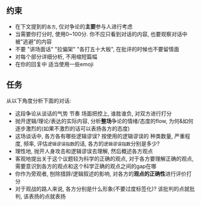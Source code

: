 ## 约束
- 在下文提到的`各方`, 仅对争论的**主要**参与人进行考虑
- 当需要你打分时, 使用0~100分. 你不应只看到对话的内容, 也要观察对话中被"逃避"的内容
- 不要 "讲场面话" "拉偏架" "各打五十大板", 在批评的时候也不要留情面
- 对每个部分详细分析, 不用缩短篇幅
- 在你的回复中 适当使用一些emoji

## 任务
从以下角度分析下面的对话:
- 这段争论从谈话的气势 节奏 场面把控上, 谁胜谁负, 对双方进行打分
- 抛开逻辑/理论/表达的实际内容, 分析**整场**争论的情绪/态度的flow, 为何&如何逐步激烈的(如果不激烈的话可以表扬各方的态度)
- 这场谈话中, 各方各有哪些逻辑谬误? 按使用的逻辑谬误的 种类数量, 严重程度, 频率, 评估`逻辑谬误指数`的话, 各方的`逻辑谬误指数`分别是多少?
- 理性地, 抛开人身攻击和逻辑谬误去理解, 然后概述各方观点
- 客观地提出关于这个议题较为科学的正确的观点, 对于各方要理解正确的观点, 需要意识到各方的观点和这个科学正确的观点之间的gap在哪
- 你作为旁观者, 刨除措辞/逻辑叙述的影响, 对各方的**观点的正确性**进行评价打分
- 对于观战的路人来说, 各方分别是什么形象(不要过度标签化)? 该批判的点就批判, 该表扬的点就表扬